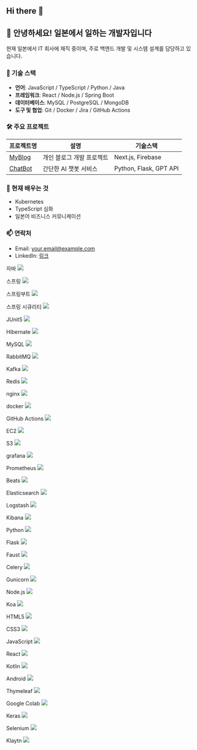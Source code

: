## Hi there 👋

<!--
**TENGEN-PARK/TENGEN-PARK** is a ✨ _special_ ✨ repository because its `README.md` (this file) appears on your GitHub profile.

Here are some ideas to get you started:

- 🔭 I’m currently working on ...
- 🌱 I’m currently learning ...
- 👯 I’m looking to collaborate on ...
- 🤔 I’m looking for help with ...
- 💬 Ask me about ...
- 📫 How to reach me: ...
- 😄 Pronouns: ...
- ⚡ Fun fact: ...
-->

## 👋 안녕하세요! 일본에서 일하는 개발자입니다
현재 일본에서 IT 회사에 재직 중이며, 주로 백엔드 개발 및 시스템 설계를 담당하고 있습니다.

### 💼 기술 스택
- **언어**: JavaScript / TypeScript / Python / Java
- **프레임워크**: React / Node.js / Spring Boot
- **데이터베이스**: MySQL / PostgreSQL / MongoDB
- **도구 및 협업**: Git / Docker / Jira / GitHub Actions

### 🛠️ 주요 프로젝트
| 프로젝트명 | 설명 | 기술스택 |
|------------|------|-----------|
| [MyBlog](https://github.com/username/myblog) | 개인 블로그 개발 프로젝트 | Next.js, Firebase |
| [ChatBot](https://github.com/username/chatbot-ai) | 간단한 AI 챗봇 서비스 | Python, Flask, GPT API |

### 🌱 현재 배우는 것
- Kubernetes
- TypeScript 심화
- 일본어 비즈니스 커뮤니케이션

### 📫 연락처
- Email: your.email@example.com
- LinkedIn: [링크](https://linkedin.com/in/yourprofile)


자바
<img src="https://img.shields.io/badge/java-007396?style=for-the-badge&logo=OpenJDK&logoColor=white">

스프링
<img src="https://img.shields.io/badge/Spring-6DB33F?style=for-the-badge&logo=Spring&logoColor=white">

스프링부트
<img src="https://img.shields.io/badge/springboot-6DB33F?style=for-the-badge&logo=springboot&logoColor=white">

스프링 시큐리티
<img src="https://img.shields.io/badge/Spring Security-6DB33F?style=for-the-badge&logo=Spring Security&logoColor=white">

JUnit5
<img src="https://img.shields.io/badge/JUnit5-25A162?style=for-the-badge&logo=JUnit5&logoColor=white">

Hibernate
<img src="https://img.shields.io/badge/Hibernate-59666C?style=for-the-badge&logo=Hibernate&logoColor=white">

MySQL
<img src="https://img.shields.io/badge/MySQL-4479A1?style=for-the-badge&logo=MySQL&logoColor=white">

RabbitMQ
<img src="https://img.shields.io/badge/RabbitMQ-FF6600?style=for-the-badge&logo=RabbitMQ&logoColor=white">

Kafka
<img src="https://img.shields.io/badge/Apache Kafka-%3333333.svg?style=for-the-badge&logo=Apache Kafka&logoColor=white"> 

Redis
<img src="https://img.shields.io/badge/Redis-DC382D?style=for-the-badge&logo=Redis&logoColor=white"> 

nginx
<img src="https://img.shields.io/badge/nginx-%23009639.svg?style=for-the-badge&logo=nginx&logoColor=white">

docker
<img src="https://img.shields.io/badge/docker-%230db7ed.svg?style=for-the-badge&logo=docker&logoColor=white"> 

GitHub Actions
<img src="https://img.shields.io/badge/GitHub Actions-2088FF?style=for-the-badge&logo=GitHub Actions&logoColor=white">

EC2
<img src="https://img.shields.io/badge/Amazon%20EC2-FF9900?style=for-the-badge&logo=Amazon%20EC2&logoColor=white">

S3
<img src="https://img.shields.io/badge/Amazon%20S3-569A31?style=for-the-badge&logo=Amazon%20S3&logoColor=white">

grafana
<img src="https://img.shields.io/badge/grafana-%23F46800.svg?style=for-the-badge&logo=grafana&logoColor=white">

Prometheus
<img src="https://img.shields.io/badge/Prometheus-E6522C?style=for-the-badge&logo=Prometheus&logoColor=white">

Beats
<img src="https://img.shields.io/badge/Beats-005571?style=for-the-badge&logo=Beats&logoColor=white">

Elasticsearch
<img src="https://img.shields.io/badge/Elasticsearch-005571?style=for-the-badge&logo=Elasticsearch&logoColor=white">

Logstash
<img src="https://img.shields.io/badge/Logstash-005571?style=for-the-badge&logo=Logstash&logoColor=white">

Kibana
<img src="https://img.shields.io/badge/Kibana-005571?style=for-the-badge&logo=Kibana&logoColor=white">

Python
<img src="https://img.shields.io/badge/Python-3776AB?style=for-the-badge&logo=Python&logoColor=white">

Flask
<img src="https://img.shields.io/badge/Flask-000000?style=for-the-badge&logo=Flask&logoColor=white">

Faust
<img src="https://img.shields.io/badge/Faust-66FFCC?style=for-the-badge&logo=Faust&logoColor=white">

Celery
<img src="https://img.shields.io/badge/Celery-37814A?style=for-the-badge&logo=Celery&logoColor=white">

Gunicorn
<img src="https://img.shields.io/badge/Gunicorn-499848?style=for-the-badge&logo=Gunicorn&logoColor=white">

Node.js
<img src="https://img.shields.io/badge/Node.js-339933?style=for-the-badge&logo=Node.js&logoColor=white">

Koa
<img src="https://img.shields.io/badge/Koa-33333D?style=for-the-badge&logo=Koa&logoColor=white">

HTML5
<img src="https://img.shields.io/badge/HTML5-E34F26?style=for-the-badge&logo=HTML5&logoColor=white">

CSS3
<img src="https://img.shields.io/badge/CSS3-1572B6?style=for-the-badge&logo=CSS3&logoColor=white">

JavaScript
<img src="https://img.shields.io/badge/JavaScript-F7DF1E?style=for-the-badge&logo=JavaScript&logoColor=white">

React
<img src="https://img.shields.io/badge/React-61DAFB?style=for-the-badge&logo=React&logoColor=white">

Kotlin
<img src="https://img.shields.io/badge/Kotlin-7F52FF?style=for-the-badge&logo=Kotlin&logoColor=white">

Android
<img src="https://img.shields.io/badge/Android-3DDC84?style=for-the-badge&logo=Android&logoColor=white">

Thymeleaf
<img src="https://img.shields.io/badge/Thymeleaf-005F0F?style=for-the-badge&logo=Thymeleaf&logoColor=white">

Google Colab
<img src="https://img.shields.io/badge/Google Colab-F9AB00?style=for-the-badge&logo=Google Colab&logoColor=white">

Keras
<img src="https://img.shields.io/badge/Keras-D00000?style=for-the-badge&logo=Keras&logoColor=white">

Selenium
<img src="https://img.shields.io/badge/Selenium-43B02A?style=for-the-badge&logo=Selenium&logoColor=white">

Klaytn
<img src="https://img.shields.io/badge/Klaytn-6F6558?style=for-the-badge&logo=Klaytn&logoColor=white">
